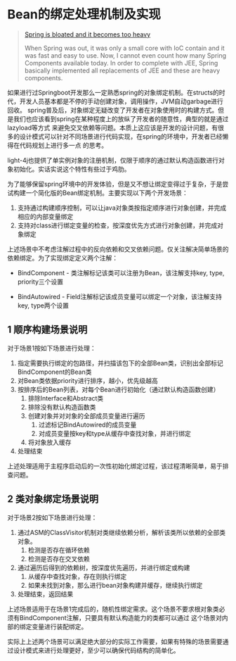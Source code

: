 # Bean的绑定处理机制及实现

> [Spring is bloated and it becomes too heavy](https://doc.networknt.com/architecture/spring-is-bloated/#spring-is-bloated-and-it-becomes-too-heavy)
> 
> When Spring was out, it was only a small core with IoC contain and it was fast and easy to use. Now, I cannot even count 
> how many Spring Components available today. In order to complete with JEE, Spring basically implemented all replacements 
> of JEE and these are heavy components.

如果进行过Springboot开发那么一定熟悉spring的对象绑定机制。在structs的时代，开发人员基本都是不停的手动创建对象，调用操作，JVM自动garbage进行回收。
spring普及后，对象绑定无疑改变了开发者在对象使用时的构建方式。但是我们也应该看到spring在某种程度上的放纵了开发者的随意性，典型的就是通过lazyload等方式
来避免交叉依赖等问题。本质上这应该是开发的设计问题，有很多的设计模式可以针对不同场景进行代码实现，在spring的环境中，开发者已经懒得在代码规划上进行多一点
的思考。

light-4j也提供了单实例对象的注册机制，仅限于顺序的通过默认构造函数进行对象初始化。实话实说这个特性有些过于鸡肋。

为了能够保留spring环境中的开发体验，但是又不想让绑定变得过于复杂，于是尝试构建一个简化版的Bean绑定机制。主要实现以下两个开发场景：

1. 支持通过构建顺序控制，可以让java对象类按指定顺序进行对象创建，并完成相应的内部变量绑定
2. 支持对class进行绑定变量的检查，按深度优先方式进行对象创建，并完成对象绑定

上述场景中不考虑注解过程中的反向依赖和交叉依赖问题。仅关注解决简单场景的依赖绑定。为了实现绑定定义两个注解：

* BindComponent - 类注解标记该类可以注册为Bean，该注解支持key, type, priority三个设置

* BindAutowired - Field注解标记该成员变量可以绑定一个对象，该注解支持key, type两个设置

## 1 顺序构建场景说明

对于场景1按如下场景进行处理：

1. 指定需要执行绑定的包路径，并扫描该包下的全部Bean类，识别出全部标记BindComponent的Bean类
2. 对Bean类依据priority进行排序，越小，优先级越高
3. 按排序后的Bean列表，对每个Bean进行初始化（通过默认构造函数创建）
   1. 排除Interface和Abstract类
   2. 排除没有默认构造函数类
   3. 创建对象并对对象的全部成员变量进行遍历
      1. 过滤标记BindAutowired的成员变量
      2. 对成员变量按key和type从缓存中查找对象，并进行绑定
   4. 将对象放入缓存
4. 处理结束

上述处理适用于主程序启动后的一次性初始化绑定过程，该过程清晰简单，易于排查问题。

## 2 类对象绑定场景说明

对于场景2按如下场景进行处理：

1. 通过ASM的ClassVisitor机制对类继续依赖分析，解析该类所以依赖的全部类对象。
   1. 检测是否存在循环依赖
   2. 检测是否存在交叉依赖
2. 通过遍历后得到的依赖树，按深度优先遍历，并进行绑定或构建
   1. 从缓存中查找对象，存在则执行绑定
   2. 如果未找到对象，那么进行bean对象构建并缓存，继续执行绑定
3. 处理结束，返回结果

上述场景适用于在场景1完成后的，随机性绑定需求。这个场景不要求根对象类必须有BindComponent注解，只要具有默认构造能力的类都可以通过
这个场景对内部的绑定变量进行装配绑定。

实际上上述两个场景可以满足绝大部分的实际工作需要，如果有特殊的场景需要通过设计模式来进行处理更好，至少可以确保代码结构的简单化。